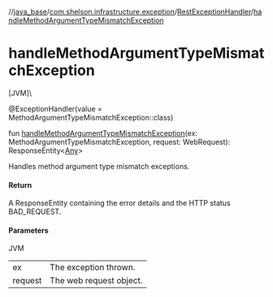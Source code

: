 //[java_base](../../../index.md)/[com.shelson.infrastructure.exception](../index.md)/[RestExceptionHandler](index.md)/[handleMethodArgumentTypeMismatchException](handle-method-argument-type-mismatch-exception.md)

# handleMethodArgumentTypeMismatchException

[JVM]\

@ExceptionHandler(value = MethodArgumentTypeMismatchException::class)

fun [handleMethodArgumentTypeMismatchException](handle-method-argument-type-mismatch-exception.md)(ex: MethodArgumentTypeMismatchException, request: WebRequest): ResponseEntity&lt;[Any](https://kotlinlang.org/api/latest/jvm/stdlib/kotlin/-any/index.html)&gt;

Handles method argument type mismatch exceptions.

#### Return

A ResponseEntity containing the error details and the HTTP status BAD_REQUEST.

#### Parameters

JVM

| | |
|---|---|
| ex | The exception thrown. |
| request | The web request object. |
